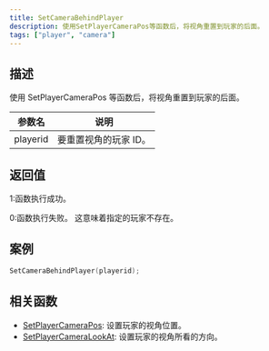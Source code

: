 ```yaml
---
title: SetCameraBehindPlayer
description: 使用SetPlayerCameraPos等函数后，将视角重置到玩家的后面。
tags: ["player", "camera"]
---
```


## 描述

使用 SetPlayerCameraPos 等函数后，将视角重置到玩家的后面。

| 参数名   | 说明                  |
| -------- | --------------------- |
| playerid | 要重置视角的玩家 ID。 |

## 返回值

1:函数执行成功。

0:函数执行失败。 这意味着指定的玩家不存在。

## 案例

```c
SetCameraBehindPlayer(playerid);
```

## 相关函数

- [SetPlayerCameraPos](SetPlayerCameraPos): 设置玩家的视角位置。
- [SetPlayerCameraLookAt](SetPlayerCameraLookAt): 设置玩家的视角所看的方向。

